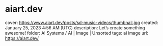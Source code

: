 # aiart.dev

cover: https://www.aiart.dev/posts/sd-music-videos/thumbnail.jpg
created: January 25, 2023 4:56 AM (UTC)
description: Let’s create something awesome!
folder: AI Systems / AI | Image | Unsorted
tags: ai image
url: https://aiart.dev/